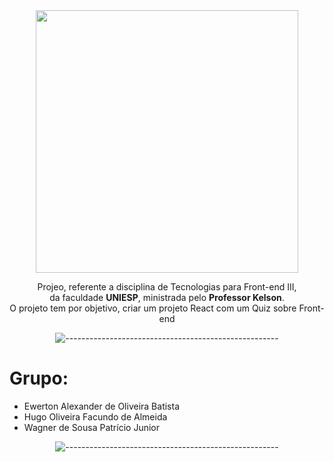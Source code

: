 <div align="center">

<img src="https://images.even3.com.br/inF8kKGcVUrayARbI7PYUKiLCuA=/fit-in/250x250/smart/even3.blob.core.windows.net/logos/LOGO-UNIESP-HORIZONTAL-VERMELHA-FUNDO-TRANSPARENTE.dcb5743371da43b9ab15.png" width=420>

Projeo, referente a disciplina de Tecnologias para Front-end III,<br>
da faculdade <strong>UNIESP</strong>, ministrada pelo <strong>Professor Kelson</strong>.<br>
O projeto tem por objetivo, criar um projeto React com um Quiz sobre Front-end

![-----------------------------------------------------](
https://raw.githubusercontent.com/andreasbm/readme/master/assets/lines/rainbow.png
)
  
</div>

# Grupo:

- Ewerton Alexander de Oliveira Batista<br>  
- Hugo Oliveira Facundo de Almeida<br>
- Wagner de Sousa Patrício Junior

<div align="center">

![-----------------------------------------------------](
https://raw.githubusercontent.com/andreasbm/readme/master/assets/lines/rainbow.png
)
</div>



